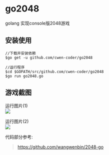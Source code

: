# go2048
golang 实现console版2048游戏   


## 安装使用
```
//下载并安装依赖
$go get -u github.com/cwen-coder/go2048 

//运行程序
$cd $GOPATH/src/github.com/cwen-coder/go2048 
$go run go2048.go
```

## 游戏截图   
运行图片(1)  
![](http://7xnp02.com1.z0.glb.clouddn.com/204811.png)   

运行图片(2)    
![](http://7xnp02.com1.z0.glb.clouddn.com/204822.png)    

代码部分参考:  
 > https://github.com/wangwenbin/2048-go


